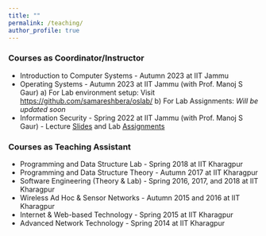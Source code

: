 ```yaml
---
title: ""
permalink: /teaching/
author_profile: true
---
```


<h3>Courses as Coordinator/Instructor</h3>

* Introduction to Computer Systems - Autumn 2023 at IIT Jammu
* Operating Systems - Autumn 2023 at IIT Jammu (with Prof. Manoj S Gaur)
    a) For Lab environment setup: Visit https://github.com/samareshbera/oslab/
    b) For Lab Assignments: *Will be updated soon* 
* Information Security - Spring 2022 at IIT Jammu (with Prof. Manoj S Gaur) - Lecture [Slides](https://classroom.google.com/u/0/c/NTA5NDc5ODM0ODQ5) and Lab [Assignments](https://classroom.google.com/u/0/c/NTgyMjEzNzM1MjIx)

<h3>Courses as Teaching Assistant</h3>

* Programming and Data Structure Lab - Spring 2018 at IIT Kharagpur 
* Programming and Data Structure Theory - Autumn 2017 at IIT Kharagpur
* Software Engineering (Theory & Lab) - Spring 2016, 2017, and 2018 at IIT Kharagpur 
* Wireless Ad Hoc & Sensor Networks - Autumn 2015 and 2016 at IIT Kharagpur 
* Internet & Web-based Technology - Spring 2015 at IIT Kharagpur 
* Advanced Network Technology - Spring 2014 at IIT Kharagpur 
